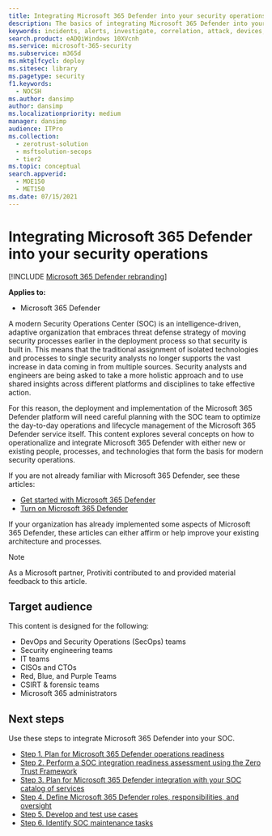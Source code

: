 ```yaml
---
title: Integrating Microsoft 365 Defender into your security operations
description: The basics of integrating Microsoft 365 Defender into your security operations.
keywords: incidents, alerts, investigate, correlation, attack, devices, users, identities, identity, mailbox, email, 365, microsoft, m365, incident response, cyber-attack, secops, security operations, soc
search.product: eADQiWindows 10XVcnh
ms.service: microsoft-365-security
ms.subservice: m365d
ms.mktglfcycl: deploy
ms.sitesec: library
ms.pagetype: security
f1.keywords: 
  - NOCSH
ms.author: dansimp
author: dansimp
ms.localizationpriority: medium
manager: dansimp
audience: ITPro
ms.collection: 
  - zerotrust-solution
  - msftsolution-secops
  - tier2
ms.topic: conceptual
search.appverid: 
  - MOE150
  - MET150
ms.date: 07/15/2021
---
```


# Integrating Microsoft 365 Defender into your security operations

[!INCLUDE [Microsoft 365 Defender rebranding](../includes/microsoft-defender.md)]

**Applies to:**
- Microsoft 365 Defender

A modern Security Operations Center (SOC) is an intelligence-driven, adaptive organization that embraces threat defense strategy of moving security processes earlier in the deployment process so that security is built in. This means that the traditional assignment of isolated technologies and processes to single security analysts no longer supports the vast increase in data coming in from multiple sources. Security analysts and engineers are being asked to take a more holistic approach and to use shared insights across different platforms and disciplines to take effective action.

For this reason, the deployment and implementation of the Microsoft 365 Defender platform will need careful planning with the SOC team to optimize the day-to-day operations and lifecycle management of the Microsoft 365 Defender service itself. This content explores several concepts on how to operationalize and integrate Microsoft 365 Defender with either new or existing people, processes, and technologies that form the basis for modern security operations.

If you are not already familiar with Microsoft 365 Defender, see these articles:

- [Get started with Microsoft 365 Defender](get-started.md)
- [Turn on Microsoft 365 Defender](m365d-enable.md)

If your organization has already implemented some aspects of Microsoft 365 Defender, these articles can either affirm or help improve your existing architecture and processes.

> [!NOTE]
> As a Microsoft partner, Protiviti contributed to and provided material feedback to this article.

## Target audience

This content is designed for the following:

- DevOps and Security Operations (SecOps) teams
- Security engineering teams
- IT teams
- CISOs and CTOs
- Red, Blue, and Purple Teams
- CSIRT & forensic teams
- Microsoft 365 administrators

## Next steps

Use these steps to integrate Microsoft 365 Defender into your SOC.

- [Step 1. Plan for Microsoft 365 Defender operations readiness](integrate-microsoft-365-defender-secops-plan.md)
- [Step 2. Perform a SOC integration readiness assessment using the Zero Trust Framework](integrate-microsoft-365-defender-secops-readiness.md)
- [Step 3. Plan for Microsoft 365 Defender integration with your SOC catalog of services](integrate-microsoft-365-defender-secops-services.md)
- [Step 4. Define Microsoft 365 Defender roles, responsibilities, and oversight](integrate-microsoft-365-defender-secops-roles.md)
- [Step 5. Develop and test use cases](integrate-microsoft-365-defender-secops-use-cases.md)
- [Step 6. Identify SOC maintenance tasks](integrate-microsoft-365-defender-secops-tasks.md)



